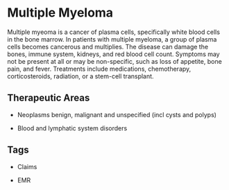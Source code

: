 # Multiple Myeloma

Multiple myeoma is a cancer of plasma cells, specifically white blood cells in the bone marrow. In patients with multiple myeloma, a group of plasma cells becomes cancerous and multiplies. The disease can damage the bones, immune system, kidneys, and red blood cell count. Symptoms may not be present at all or may be non-specific, such as loss of appetite, bone pain, and fever. Treatments include medications, chemotherapy, corticosteroids, radiation, or a stem-cell transplant.​

## Therapeutic Areas

* Neoplasms benign, malignant and unspecified (incl cysts and polyps)

* Blood and lymphatic system disorders

## Tags

* Claims

* EMR
